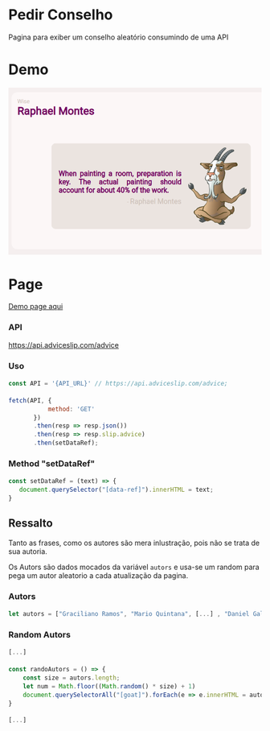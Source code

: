 # Pedir Conselho
Pagina para exiber um conselho aleatório consumindo de uma API
# Demo
![demo](assets/demo.png)

# Page
[Demo page aqui](https://leltonborges.github.io/perdir-conselho/)

### API
 https://api.adviceslip.com/advice
 
 ### Uso
 ```js
 const API = '{API_URL}' // https://api.adviceslip.com/advice;
 
 fetch(API, {
            method: 'GET'
        })
        .then(resp => resp.json())
        .then(resp => resp.slip.advice)
        .then(setDataRef);
 ```
 ### Method "setDataRef"
 ```js
 const setDataRef = (text) => {
    document.querySelector("[data-ref]").innerHTML = text;
 }
 ```

## Ressalto
Tanto as frases, como os autores são mera inlustração, pois não se trata de sua autoria.

Os Autors são dados mocados da variável `autors` e usa-se um random para pega um autor aleatorio a cada atualização da pagina.

### Autors
```js
let autors = ["Graciliano Ramos", "Mario Quintana", [...] , "Daniel Galera"]
```

### Random Autors
```js
[...]

const randoAutors = () => {
    const size = autors.length;
    let num = Math.floor((Math.random() * size) + 1)
    document.querySelectorAll("[goat]").forEach(e => e.innerHTML = autors[num])
}

[...]
```
